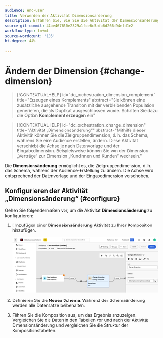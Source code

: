 ```yaml
---
audience: end-user
title: Verwenden der Aktivität Dimensionsänderung
description: Erfahren Sie, wie Sie die Aktivität der Dimensionsänderung verwenden
source-git-commit: 44be467650e2329a1fce6c5adb6d266d94efd1e2
workflow-type: tm+mt
source-wordcount: '185'
ht-degree: 44%

---
```



# Ändern der Dimension {#change-dimension}

>[!CONTEXTUALHELP]
>id="dc_orchestration_dimension_complement"
>title="Erzeugen eines Komplements"
>abstract="Sie können eine zusätzliche ausgehende Transition mit der verbleibenden Population generieren, die als Duplikat ausgeschlossen wurde. Schalten Sie dazu die Option **Komplement erzeugen** ein"

>[!CONTEXTUALHELP]
>id="dc_orchestration_change_dimension"
>title="Aktivität „Dimensionsänderung“"
>abstract="Mithilfe dieser Aktivität können Sie die Zielgruppendimension, d. h. das Schema, während Sie eine Audience erstellen, ändern. Diese Aktivität verschiebt die Achse je nach Datenvorlage und der Eingabedimension. Beispielsweise können Sie von der Dimension „Verträge“ zur Dimension „Kundinnen und Kunden“ wechseln."

Die **Dimensionsänderung** ermöglicht es, die Zielgruppendimension, d. h. das Schema, während der Audience-Erstellung zu ändern. Die Achse wird entsprechend der Datenvorlage und der Eingabedimension verschoben. <!--[Learn more on targeting dimensions](../../audience/about-recipients.md#targeting-dimensions)-->

## Konfigurieren der Aktivität „Dimensionsänderung“ {#configure}

Gehen Sie folgendermaßen vor, um die Aktivität **Dimensionsänderung** zu konfigurieren:

1. Hinzufügen einer **Dimensionsänderung** Aktivität zu Ihrer Komposition hinzufügen.

   ![](../assets/change-dimension.png)

1. Definieren Sie die **Neues Schema**. Während der Schemaänderung werden alle Datensätze beibehalten.

1. Führen Sie die Komposition aus, um das Ergebnis anzuzeigen. Vergleichen Sie die Daten in den Tabellen vor und nach der Aktivität Dimensionsänderung und vergleichen Sie die Struktur der Kompositionstabellen.

<!--
## Example {#example}

In this example, we want to send an SMS delivery to all the profiles who have made a purchase. To do this, we first use a **[!UICONTROL Build audience]** activity linked to a custom "Purchase" targeting dimension to target all purchases that occurred.

We then use a **[!UICONTROL Change dimension]** activity to switch the workflow targeting dimension to "Recipients". This allows us to be able to target the recipients who match the query.
-->



<!-- on parle de dimension, mais dans UI "schema", va rester comme ça ?-->